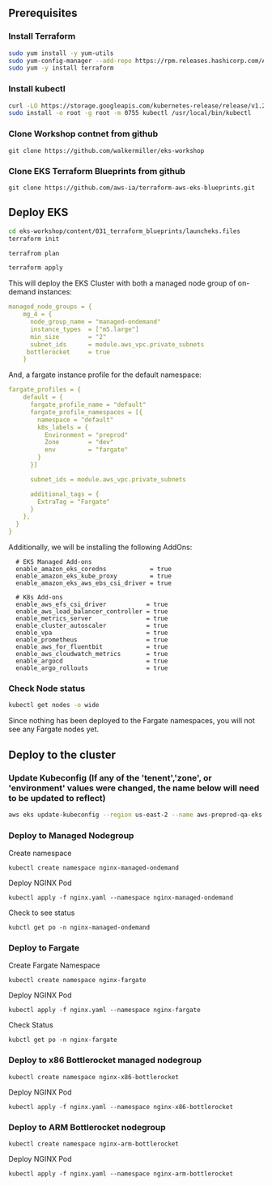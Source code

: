 ## Prerequisites
### Install Terraform
```bash
sudo yum install -y yum-utils
sudo yum-config-manager --add-repo https://rpm.releases.hashicorp.com/AmazonLinux/hashicorp.repo
sudo yum -y install terraform
```

### Install kubectl
```bash
curl -LO https://storage.googleapis.com/kubernetes-release/release/v1.23.6/bin/linux/amd64/kubectl
sudo install -o root -g root -m 0755 kubectl /usr/local/bin/kubectl
```

### Clone Workshop contnet from github
`git clone https://github.com/walkermiller/eks-workshop`

### Clone EKS Terraform Blueprints from github
`git clone https://github.com/aws-ia/terraform-aws-eks-blueprints.git`

## Deploy EKS

```bash
cd eks-workshop/content/031_terraform_blueprints/launcheks.files
terraform init
```
```bash
terrafrom plan
```
```bash
terraform apply
```

This will deploy the EKS Cluster with both a managed node group of on-demand instances:
```yaml
managed_node_groups = {
    mg_4 = {
      node_group_name = "managed-ondemand"
      instance_types  = ["m5.large"]
      min_size        = "2"
      subnet_ids      = module.aws_vpc.private_subnets
     bottlerocket     = true
    }
```
And, a fargate instance profile for the default namespace:
```yaml
fargate_profiles = {
    default = {
      fargate_profile_name = "default"
      fargate_profile_namespaces = [{
        namespace = "default"
        k8s_labels = {
          Environment = "preprod"
          Zone        = "dev"
          env         = "fargate"
        }
      }]

      subnet_ids = module.aws_vpc.private_subnets

      additional_tags = {
        ExtraTag = "Fargate"
      }
    },
  }
}
```
Additionally, we will be installing the following AddOns:
```
  # EKS Managed Add-ons
  enable_amazon_eks_coredns            = true
  enable_amazon_eks_kube_proxy         = true
  enable_amazon_eks_aws_ebs_csi_driver = true

  # K8s Add-ons
  enable_aws_efs_csi_driver           = true
  enable_aws_load_balancer_controller = true
  enable_metrics_server               = true
  enable_cluster_autoscaler           = true
  enable_vpa                          = true
  enable_prometheus                   = true
  enable_aws_for_fluentbit            = true
  enable_aws_cloudwatch_metrics       = true
  enable_argocd                       = true
  enable_argo_rollouts                = true
```
### Check Node status
```bash
kubectl get nodes -o wide
```
Since nothing has been deployed to the Fargate namespaces, you will not see any Fargate nodes yet. 

## Deploy to the cluster
### Update Kubeconfig (If any of the 'tenent','zone', or 'environment' values were changed, the name below will need to be updated to reflect)
```bash
aws eks update-kubeconfig --region us-east-2 --name aws-preprod-qa-eks
```

### Deploy to Managed Nodegroup
Create namespace
```
kubectl create namespace nginx-managed-ondemand
```
Deploy NGINX Pod
```
kubectl apply -f nginx.yaml --namespace nginx-managed-ondemand
```

Check to see status
```
kubctl get po -n nginx-managed-ondemand
```

### Deploy to Fargate
Create Fargate Namespace
```
kubectl create namespace nginx-fargate
```
Deploy NGINX Pod
```
kubectl apply -f nginx.yaml --namespace nginx-fargate
```
Check Status
```
kubctl get po -n nginx-fargate
```

### Deploy to x86 Bottlerocket managed nodegroup
```
kubectl create namespace nginx-x86-bottlerocket
```
Deploy NGINX Pod
```
kubectl apply -f nginx.yaml --namespace nginx-x86-bottlerocket
```

### Deploy to ARM Bottlerocket nodegroup
```
kubectl create namespace nginx-arm-bottlerocket
```
Deploy NGINX Pod
```
kubectl apply -f nginx.yaml --namespace nginx-arm-bottlerocket
```




